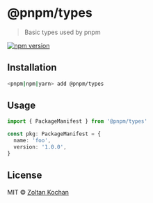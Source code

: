 # @pnpm/types

> Basic types used by pnpm

<!--@shields('npm')-->
[![npm version](https://img.shields.io/npm/v/@pnpm/types.svg)](https://www.npmjs.com/package/@pnpm/types)
<!--/@-->

## Installation

```sh
<pnpm|npm|yarn> add @pnpm/types
```

## Usage

```ts
import { PackageManifest } from '@pnpm/types'

const pkg: PackageManifest = {
  name: 'foo',
  version: '1.0.0',
}
```

## License

MIT © [Zoltan Kochan](https://www.kochan.io/)
